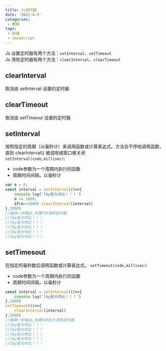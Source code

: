 ```yaml
---
title: Js定时器
date: '2022-4-3'
categories:
 - 教程
tags:
 - 前端
 - JavaScript
---
```


Js 设置定时器有两个方法：`setInterval`、`setTimeout`<br>
Js 清除定时器有两个方法：`clearInterval`、`clearTimeout`

## clearInterval
取消由 setInterval 设置的定时器

## clearTimeout
取消由 setTimeout 设置的定时器

## setInterval
按照指定的周期（以毫秒计）来调用函数或计算表达式。方法会不停地调用函数，直到 clearInterval() 被调用或窗口被关闭<br>
`setInterval(code,millisec)`:
- code参数为一个周期内执行的函数
- 周期时间间隔，以毫秒计
```js
var m = 0;
const interval = setInterval(()=>{
    console.log('lby是大帅比！！！')
    m += 1000;
    if(m>=5000) clearInterval(interval)
},1000)
//每隔一秒输出,到第5秒清除定时器
//lby是大帅比！！！
//lby是大帅比！！！
//lby是大帅比！！！
//lby是大帅比！！！
//lby是大帅比！！！
```

## setTimesout
在指定的毫秒数后调用函数或计算表达式。
`setTimeout(code,millisec)`:
- code参数为一个周期内执行的函数
- 周期时间间隔，以毫秒计
```js
const interval = setInterval(()=>{
    console.log('lby是大帅比！！！')
},1000)
setTimeout(()=>{
    clearInterval(interval)
},5000)
//每隔一秒输出,到第5秒执行清除定时器
//lby是大帅比！！！
//lby是大帅比！！！
//lby是大帅比！！！
//lby是大帅比！！！
//lby是大帅比！！！
```
